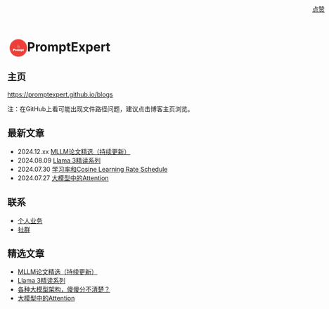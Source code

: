 # <img src="images/logo.jpg" alt="Logo" style="width: 40px; height: auto; vertical-align: middle; margin-left: 5px;">PromptExpert

## 主页
https://promptexpert.github.io/blogs

注：在GitHub上看可能出现文件路径问题，建议点击博客主页浏览。

## 最新文章 
- 2024.12.xx [MLLM论文精选（持续更新）](mllm/mllm_papers.md)
- 2024.08.09 [Llama 3精读系列](llm_foundation/llama3/llama3.md)  
- 2024.07.30 [学习率和Cosine Learning Rate Schedule](llm_foundation/cos_lr_schedule.md)
- 2024.07.27 [大模型中的Attention](llm_foundation/llm_attention.md)


## 联系
- [个人业务](business.md)
- [社群](community.md)

## 精选文章
- [MLLM论文精选（持续更新）](mllm/mllm_papers.md)
- [Llama 3精读系列](llm_foundation/llama3/llama3.md)  
- [各种大模型架构，傻傻分不清楚？](llm_architecture.md)
- [大模型中的Attention](llm_foundation/llm_attention.md)



<div style="position: absolute; top: 10px; right: 10px;">
  <a class="github-button" href="https://github.com/PromptExpert/blogs" data-icon="octicon-star" data-show-count="true" aria-label="Star YOUR_GITHUB_USERNAME/YOUR_REPO_NAME on GitHub">点赞</a>
</div>

<script async defer src="https://buttons.github.io/buttons.js"></script>
